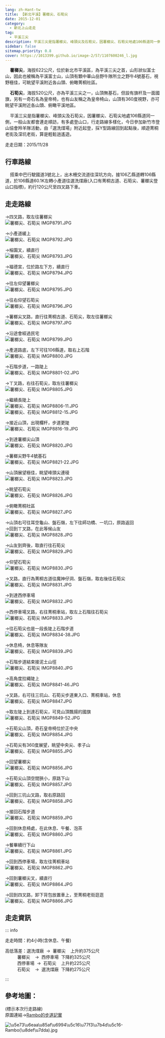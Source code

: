 ```yaml
---
lang: zh-Hant-tw
title: 【新北平溪】薯榔尖、石筍尖
date: 2015-12-01
category: 
  - 新北上山走走
tag:
  - 平溪三尖
description: 平溪三尖是指薯榔尖、峰頭尖及石筍尖，因薯榔尖、石筍尖地處106縣道同一側，一般山友都會連走順訪，有多處登山口，行走路線多樣化，今日參加新竹市登山協會羚羊隊活動，由「選洗煤場」附近起登，採Y型路線回到起點後，順遊菁桐老街及深坑老街，算是輕鬆逍遙遊。
sidebar: false
sitemap.priority: 0.8
cover: https://1013399.github.io/image-2/57/1107600246_l.jpg
---
```


    **薯榔尖**，海拔622公尺，位於新北市平溪區，為平溪三尖之首，山形狀似富士山，因此也被稱為平溪富士山，山頂有顆中華山岳野牛隊所立之野牛4號基石，視野極佳，可眺望平溪附近各山頭、俯瞰菁桐社區。  

    **石筍尖**，海拔520公尺，亦為平溪三尖之一，山頂無基石，但設有旗杆及一面國旗，另有一奇石名為皇帝椅，也有山友稱之為皇帝椅山，山頂有360度視野，亦可眺望平溪附近各山頭、俯瞰平溪地區。  

<!-- more -->

    平溪三尖是指薯榔尖、峰頭尖及石筍尖，因薯榔尖、石筍尖地處106縣道同一側，一般山友都會連走順訪，有多處登山口，行走路線多樣化，今日參加新竹市登山協會羚羊隊活動，由「選洗煤場」附近起登，採Y型路線回到起點後，順遊菁桐老街及深坑老街，算是輕鬆逍遙遊。

走走日期：2015/11/28

## 行車路線
    搭乘中巴行駛國道3號北上，出木柵交流道往深坑方向，接106乙縣道轉106縣道，於106縣道60.1K左轉小產道往選洗煤廠(入口有菁桐古道、石筍尖、薯榔尖登山口指標)，約行120公尺至四叉路下車。

## 走走路線 
→四叉路，取左往薯榔尖  
![薯榔尖、石筍尖 IMGP8791.JPG](https://1013399.github.io/image-2/57/1107599251_l.jpg)

→小產道緩上  
![薯榔尖、石筍尖 IMGP8792.JPG](https://1013399.github.io/image-2/57/1107598149_l.jpg)

→榕園叉，續直行  
![薯榔尖、石筍尖 IMGP8793.JPG](https://1013399.github.io/image-2/57/1107598646_l.jpg)

→福德宮，位於路左下方，續直行  
![薯榔尖、石筍尖 IMGP8794.JPG](https://1013399.github.io/image-2/57/1107599252_l.jpg)

→往左仰望薯榔尖  
![薯榔尖、石筍尖 IMGP8795.JPG](https://1013399.github.io/image-2/57/1107597949_l.jpg)

→往右仰望石筍尖  
![薯榔尖、石筍尖 IMGP8796.JPG](https://1013399.github.io/image-2/57/1107599554_l.jpg)

→薯榔尖叉路，直行往菁桐古道、石筍尖，取左往薯榔尖  
![薯榔尖、石筍尖 IMGP8797.JPG](https://1013399.github.io/image-2/57/1107599352_l.jpg)

→沿途會經過民宅  
![薯榔尖、石筍尖 IMGP8799.JPG](https://1013399.github.io/image-2/57/1107600147_l.jpg)

→產道路底，左下可往106縣道，取右上石階  
![薯榔尖、石筍尖 IMGP8800.JPG](https://1013399.github.io/image-2/57/1107598452_l.jpg)

→石階步道，一路陡上  
![薯榔尖、石筍尖 IMGP8801-02.JPG](https://1013399.github.io/image-2/57/1107597955_l.jpg)

→ㄒ叉路，右往石筍尖，取左往薯榔尖  
![薯榔尖、石筍尖 IMGP8805.JPG](https://1013399.github.io/image-2/57/1107599357_l.jpg)

→繼續長陡上  
![薯榔尖、石筍尖 IMGP8806-11.JPG](https://1013399.github.io/image-2/57/1107599555_l.jpg)  
![薯榔尖、石筍尖 IMGP8812-15.JPG](https://1013399.github.io/image-2/57/1107599147_l.jpg)

→接近山頂，出現欄杆，步道更陡  
![薯榔尖、石筍尖 IMGP8816-19.JPG](https://1013399.github.io/image-2/57/1107600245_l.jpg)

→到達薯榔尖山頂  
![薯榔尖、石筍尖 IMGP8820.JPG](https://1013399.github.io/image-2/57/1107599651_l.jpg)

→薯榔尖野牛4號基石  
![薯榔尖、石筍尖 IMGP8821-22.JPG](https://1013399.github.io/image-2/57/1107599556_l.jpg)

→山頂展望極佳，眺望峰頭尖連稜  
![薯榔尖、石筍尖 IMGP8823.JPG](https://1013399.github.io/image-2/57/1107599752_l.jpg)

→眺望石筍尖  
![薯榔尖、石筍尖 IMGP8826.JPG](https://1013399.github.io/image-2/57/1107600246_l.jpg)

→俯瞰菁桐社區  
![薯榔尖、石筍尖 IMGP8827.JPG](https://1013399.github.io/image-2/57/1107600150_l.jpg)

→山頂右可往耳空龜山、盤石嶺，左下往師功橋、一坑口，原路返回  
→回到ㄒ叉路，在此等候山友  
![薯榔尖、石筍尖 IMGP8828.JPG](https://1013399.github.io/image-2/57/1107596963_l.jpg)

→山友到齊後，取直行往石筍尖  
![薯榔尖、石筍尖 IMGP8829.JPG](https://1013399.github.io/image-2/57/1107600441_l.jpg)

→仰望石筍尖  
![薯榔尖、石筍尖 IMGP8830.JPG](https://1013399.github.io/image-2/57/1107599845_l.jpg)

→叉路，直行為菁桐古道往魔神仔洞、盤石嶺，取右後往石筍尖  
![薯榔尖、石筍尖 IMGP8831.JPG](https://1013399.github.io/image-2/57/1107599652_l.jpg)

→到達西停車場  
![薯榔尖、石筍尖 IMGP8832.JPG](https://1013399.github.io/image-2/57/1107598849_l.jpg)

→西停車場叉路，右往菁桐車站，取左上石階往石筍尖  
![薯榔尖、石筍尖 IMGP8833.JPG](https://1013399.github.io/image-2/57/1107600642_l.jpg)

→往石筍尖也是一段長陡上石階步道  
![薯榔尖、石筍尖 IMGP8834-38.JPG](https://1013399.github.io/image-2/57/1107597957_l.jpg)

→休息椅，休息等隊友  
![薯榔尖、石筍尖 IMGP8839.JPG](https://1013399.github.io/image-2/57/1107597853_l.jpg)

→石階步道結束接泥土山徑  
![薯榔尖、石筍尖 IMGP8840.JPG](https://1013399.github.io/image-2/57/1107599258_l.jpg)

→高角度拉繩陡上  
![薯榔尖、石筍尖 IMGP8841-46.JPG](https://1013399.github.io/image-2/57/1107599847_l.jpg)

→叉路，右可往三坑山、石筍尖步道東入口、菁桐車站，休息  
![薯榔尖、石筍尖 IMGP8847.JPG](https://1013399.github.io/image-2/57/1107600050_l.jpg)

→取左陡上到達石筍尖，可見山頂飄揚的國旗  
![薯榔尖、石筍尖 IMGP8849-52.JPG](https://1013399.github.io/image-2/57/1107597960_l.jpg)

→石筍尖山頂，奇石皇帝椅位於正中央  
![薯榔尖、石筍尖 IMGP8854.JPG](https://1013399.github.io/image-2/57/1107600051_l.jpg)

→石筍尖有360度展望，眺望中央尖、孝子山  
![薯榔尖、石筍尖 IMGP8855.JPG](https://1013399.github.io/image-2/57/1107600443_l.jpg)

→回望薯榔尖  
![薯榔尖、石筍尖 IMGP8856.JPG](https://1013399.github.io/image-2/57/1107597855_l.jpg)

→石筍尖山頂空間狹小，原路下山  
![薯榔尖、石筍尖 IMGP8857.JPG](https://1013399.github.io/image-2/57/1107598852_l.jpg)

→回到三坑山叉路，取右原路回  
![薯榔尖、石筍尖 IMGP8858.JPG](https://1013399.github.io/image-2/57/1107599360_l.jpg)

→接回石階步道  
![薯榔尖、石筍尖 IMGP8859.JPG](https://1013399.github.io/image-2/57/1107596966_l.jpg)

→回到休息椅處，在此休息、午餐、泡茶  
![薯榔尖、石筍尖 IMGP8860.JPG](https://1013399.github.io/image-2/57/1107597856_l.jpg)

→餐畢續行下山  
![薯榔尖、石筍尖 IMGP8861.JPG](https://1013399.github.io/image-2/57/1107598357_l.jpg)

→回到西停車場，取左往菁桐車站  
![薯榔尖、石筍尖 IMGP8862.JPG](https://1013399.github.io/image-2/57/1107599260_l.jpg)

→回到薯榔尖叉，續直行  
![薯榔尖、石筍尖 IMGP8864.JPG](https://1013399.github.io/image-2/57/1107599758_l.jpg)

→回到四叉路，卸下背包放置車上，至菁桐老街逛逛  
![薯榔尖、石筍尖 IMGP8866.JPG](https://1013399.github.io/image-2/57/1107599261_l.jpg)

## 走走資訊
::: info

走走時間：約4小時(含休息、午餐)

高低落差：選洗煤廠  →  薯榔尖    上升約375公尺  
          薯榔尖    →  西停車場  下降約325公尺  
          西停車場  →  石筍尖    上升約225公尺  
          石筍尖    →  選洗煤廠  下降約275公尺

:::

## 參考地圖：
(標示本次行走路線)  
原圖連結→[Rambo的步道記實](http://blog.xuite.net/wang.rambo/125685/249548534)  

![\u5e73\u6eaa\u85af\u6994\u5c16\u77f3\u7b4d\u5c16-Rambo(\u8def\u7dda).jpg](https://1013399.github.io/image-2/57/1107599654_l.jpg)